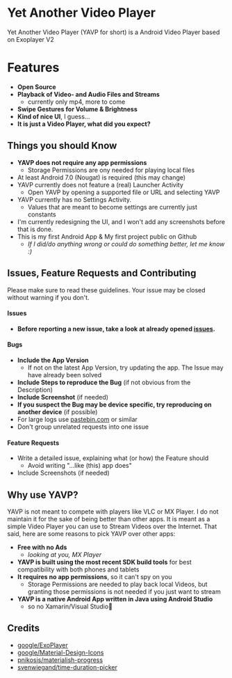 # Yet Another Video Player
Yet Another Video Player (YAVP for short) is a Android Video Player based on Exoplayer V2


# Features

* **Open Source**
* **Playback  of Video- and Audio Files and Streams**
	* currently only mp4, more to come
* **Swipe Gestures for Volume & Brightness**
* **Kind of nice UI**, I guess...
* **It is just a Video Player, what did you expect?**


## Things you should Know

* **YAVP does not require any app permissions**
	* Storage Permissions are ony needed for playing local files
* At least Android 7.0 (Nougat) is required (this may change)
* YAVP currently does not feature a (real) Launcher Activity
	* Open YAVP by opening a supported file or URL and selecting YAVP
* YAVP currently has no Settings Activity.
	* Values that are meant to become settings are currently just constants
* I'm currently redesigning the UI, and I won't add any screenshots before that is done.
* This is my first Android App & My first project public on Github
	* *If I did/do anything wrong or could do something better, let me know :)*


## Issues, Feature Requests and Contributing

Please make sure to read these guidelines. Your issue may be closed without warning if you don't.

#### Issues
* **Before reporting a new issue, take a look at  already opened [issues](https://github.com/shadow578/YetAnotherVideoPlayer/issues).**

#### Bugs

* **Include the App Version**
	* If not on the latest App Version, try updating the app. The Issue may have already been solved
* **Include Steps to reproduce the Bug** (if not obvious from the Description)
* **Include Screenshot** (if needed)
* **If you suspect the Bug may be device specific, try reproducing on another device** (if possible)
* For large logs use [pastebin.com](https://pastebin.com/) or similar
* Don't group unrelated requests into one issue

#### Feature Requests
* Write a detailed issue, explaining what (or how) the Feature should
	* Avoid writing "...like (this) app does"
* Include Screenshots (if needed)


## Why use YAVP?

YAVP is not meant to compete with players like VLC or MX Player.
I do not maintain it for the sake of being better than other apps. It is meant as a simple Video Player you can use to Stream Videos over the Internet.
That said, here are some reasons to pick YAVP over other apps:

* **Free with no Ads**
	* *looking at you, MX Player*
* **YAVP is built using the most recent SDK build tools** for best compatibility with both phones and tablets
* **It requires no app permissions**, so it can't spy on you
	* Storage Permissions are needed to play back local Videos, but granting those permissions is not needed if you just want to stream
* **YAVP is a native Android App written in Java using Android Studio**
	* so no Xamarin/Visual Studio🎉


## Credits

* [google/ExoPlayer](https://github.com/google/ExoPlayer)
* [google/Material-Design-Icons](https://github.com/google/material-design-icons)
* [pnikosis/materialish-progress](https://github.com/pnikosis/materialish-progress)
* [svenwiegand/time-duration-picker](https://github.com/svenwiegand/time-duration-picker)
